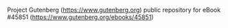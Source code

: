 Project Gutenberg (https://www.gutenberg.org) public repository for eBook #45851 (https://www.gutenberg.org/ebooks/45851)
